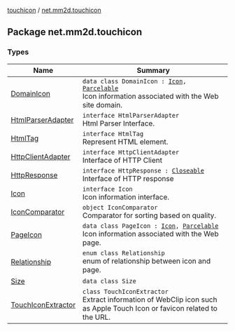 [touchicon](../index.md) / [net.mm2d.touchicon](./index.md)

## Package net.mm2d.touchicon

### Types

| Name | Summary |
|---|---|
| [DomainIcon](-domain-icon/index.md) | `data class DomainIcon : `[`Icon`](-icon/index.md)`, `[`Parcelable`](https://developer.android.com/reference/android/os/Parcelable.html)<br>Icon information associated with the Web site domain. |
| [HtmlParserAdapter](-html-parser-adapter/index.md) | `interface HtmlParserAdapter`<br>Html Parser Interface. |
| [HtmlTag](-html-tag/index.md) | `interface HtmlTag`<br>Represent HTML element. |
| [HttpClientAdapter](-http-client-adapter/index.md) | `interface HttpClientAdapter`<br>Interface of HTTP Client |
| [HttpResponse](-http-response/index.md) | `interface HttpResponse : `[`Closeable`](https://developer.android.com/reference/java/io/Closeable.html)<br>Interface of HTTP response |
| [Icon](-icon/index.md) | `interface Icon`<br>Icon information interface. |
| [IconComparator](-icon-comparator/index.md) | `object IconComparator`<br>Comparator for sorting based on quality. |
| [PageIcon](-page-icon/index.md) | `data class PageIcon : `[`Icon`](-icon/index.md)`, `[`Parcelable`](https://developer.android.com/reference/android/os/Parcelable.html)<br>Icon information associated with the Web page. |
| [Relationship](-relationship/index.md) | `enum class Relationship`<br>enum of relationship between icon and page. |
| [Size](-size/index.md) | `data class Size` |
| [TouchIconExtractor](-touch-icon-extractor/index.md) | `class TouchIconExtractor`<br>Extract information of WebClip icon such as Apple Touch Icon or favicon related to the URL. |
